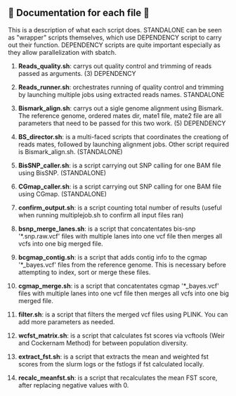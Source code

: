 ## :leaves: Documentation for each file :leaves:

This is a description of what each script does. STANDALONE can be seen as "wrapper" scripts themselves, which use DEPENDENCY script to carry out their function. 
DEPENDENCY scripts are quite important especially as they allow parallelization with sbatch. 


1) **Reads_quality.sh**: carrys out quality control and trimming of reads passed as arguments. (3) DEPENDENCY

3) **Reads_runner.sh**: orchestrates running of quality control and trimming by launching multiple jobs using extracted reads names. STANDALONE

4) **Bismark_align.sh**: carrys out a sigle genome alignment using Bismark. The reference genome, ordered mates dir, mate1 file, mate2 file are all parameters that need to be passed for this two work. (5) DEPENDENCY  

5) **BS_director.sh**: is a multi-faced scripts that coordinates the creationg of reads mates, followed by launching alignment jobs. Other script required is Bismark_align.sh. (STANDALONE)

6) **BisSNP_caller.sh**: is a script carrying out SNP calling for one BAM file using BisSNP. (STANDALONE)
 
7) **CGmap_caller.sh**: is a script carrying out SNP calling for one BAM file using CGmap. (STANDALONE)

8) **confirm_output.sh**: is a script counting total number of results (useful when running multiplejob.sh to confirm all input files ran)

9) **bsnp_merge_lanes.sh**: is a script that concatentates bis-snp '*.snp.raw.vcf' files with multiple lanes into one vcf file then merges all vcfs into one big merged file.

10) **bcgmap_contig.sh**: is a script that adds contig info to the cgmap '*_bayes.vcf' files from the reference genome. This is necessary before attempting to index, sort or merge these files.

9) **cgmap_merge.sh**: is a script that concatentates cgmap '*_bayes.vcf' files with multiple lanes into one vcf file then merges all vcfs into one big merged file.

10) **filter.sh**: is a script that filters the merged vcf files using PLINK. You can add more parameters as needed.

11) **wcfst_matrix.sh**: is a script that calculates fst scores via vcftools (Weir and Cockernam Method) for between population diversity.

12) **extract_fst.sh**: is a script that extracts the mean and weighted fst scores from the slurm logs or the fstlogs if fst calculated locally.

12) **recalc_meanfst.sh**: is a script that recalculates the mean FST score, after replacing negative values with 0.